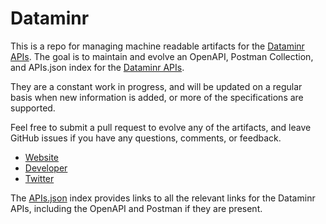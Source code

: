 # DataminrThis is a repo for managing machine readable artifacts for the [Dataminr APIs](https://www.dataminr.com). The goal is to maintain and evolve an OpenAPI, Postman Collection, and APIs.json index for the [Dataminr APIs](https://www.dataminr.com).They are a constant work in progress, and will be updated on a regular basis when new information is added, or more of the specifications are supported.Feel free to submit a pull request to evolve any of the artifacts, and leave GitHub issues if you have any questions, comments, or feedback.- [Website](https://www.dataminr.com)- [Developer](https://www.dataminr.com)- [Twitter](https://twitter.com/Dataminr)The [APIs.json](https://github.com/api-evangelist/dataminr/blob/master/apis.json) index provides links to all the relevant links for the Dataminr APIs, including the OpenAPI and Postman if they are present.